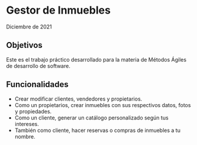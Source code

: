 # Gestor de Inmuebles
Diciembre de 2021

## Objetivos
Este es el trabajo práctico desarrollado para la materia de Métodos Ágiles de desarrollo de software.

## Funcionalidades
- Crear modificar clientes, vendedores y propietarios.
- Como un propietarios, crear inmuebles con sus respectivos datos, fotos y propiedades.
- Como un cliente, generar un catálogo personalizado según tus intereses.
- También como cliente, hacer reservas o compras de inmuebles a tu nombre.

